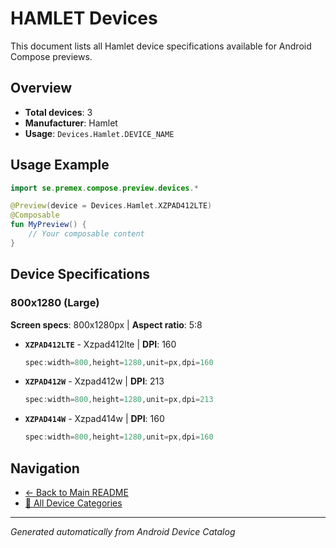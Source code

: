 # HAMLET Devices

This document lists all Hamlet device specifications available for Android Compose previews.

## Overview

- **Total devices**: 3
- **Manufacturer**: Hamlet
- **Usage**: `Devices.Hamlet.DEVICE_NAME`

## Usage Example

```kotlin
import se.premex.compose.preview.devices.*

@Preview(device = Devices.Hamlet.XZPAD412LTE)
@Composable
fun MyPreview() {
    // Your composable content
}
```

## Device Specifications

### 800x1280 (Large)

**Screen specs**: 800x1280px | **Aspect ratio**: 5:8

- **`XZPAD412LTE`** - Xzpad412lte | **DPI**: 160
  ```kotlin
  spec:width=800,height=1280,unit=px,dpi=160
  ```

- **`XZPAD412W`** - Xzpad412w | **DPI**: 213
  ```kotlin
  spec:width=800,height=1280,unit=px,dpi=213
  ```

- **`XZPAD414W`** - Xzpad414w | **DPI**: 160
  ```kotlin
  spec:width=800,height=1280,unit=px,dpi=160
  ```

## Navigation

- [← Back to Main README](../../README.md)
- [📱 All Device Categories](../README.md)

---
*Generated automatically from Android Device Catalog*
